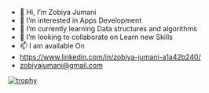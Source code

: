 - 👋 Hi, I’m Zobiya Jumani
- 👀 I’m interested in Apps Development
- 🌱 I’m currently learning Data structures and algorithms
- 💞️ I’m looking to collaborate on Learn new Skills
- 📫  I am available On 
- https://www.linkedin.com/in/zobiya-jumani-a1a42b240/
- zobiyajumani@gmail.com

[![trophy](https://github-profile-trophy.vercel.app/?username=Zobiya-Jumani21)](https://github.com/ryo-ma/github-profile-trophy)
